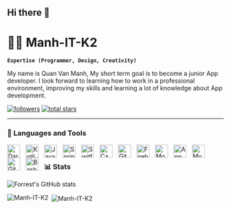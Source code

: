 ## Hi there 👋

# 🏄‍♂️ Manh-IT-K2

**`Expertise (Programmer, Design, Creativity)`**

My name is Quan Van Manh, My short term goal is to become a junior App developer. I look forward to learning how to work in a professional environment, improving my skills and learning a lot of knowledge about App development.

<p align="left">
      <a href="https://github.com/Manh-IT-K2?tab=followers">
         <img alt="followers" title="Follow me on Github" src="https://img.shields.io/github/followers/Manh-IT-K2?color=236ad3&labelColor=1155ba&style=for-the-badge&logo=person-add&label=Follow&logoColor=white"/></a>
      <a href="https://github.com/Manh-IT-K2?tab=repositories&sort=stargazers">
         <img alt="total stars" title="Total stars on GitHub" src="https://img.shields.io/github/stars/Manh-IT-K2?color=55960c&style=for-the-badge&labelColor=488207&logo=star"/></a>
</p>

---

### 🧰 Languages and Tools

<img align="left" alt="Dart" width="30px" style="padding-right:10px;" src="https://encrypted-tbn0.gstatic.com/images?q=tbn:ANd9GcQ58DYxWj7WBQUuApDSU-GRNUuD9u6e_v6Kuw&s" />
<img align="left" alt="Kotlin" width="30px" style="padding-right:10px;" src="https://seeklogo.com/images/K/kotlin-logo-6A9E0484CA-seeklogo.com.png" />
<img align="left" alt="Java" width="30px" style="padding-right:10px;" src="https://cdn.jsdelivr.net/gh/devicons/devicon/icons/java/java-original.svg"/>
<img align="left" alt="SpringBoot" width="30px" style="padding-right:10px;" src="https://cdn.jsdelivr.net/gh/devicons/devicon/icons/spring/spring-original.svg" />
<img align="left" alt="Switf" width="30px" style="padding-right:10px;" src="https://seeklogo.com/images/S/swift-logo-F41F53A22D-seeklogo.com.png" />
<img align="left" alt="C++" width="30px" style="padding-right:10px;" src="https://cdn.jsdelivr.net/gh/devicons/devicon/icons/cplusplus/cplusplus-line.svg" />

<img align="left" alt="Git" width="30px" style="padding-right:10px;" src="https://cdn.jsdelivr.net/gh/devicons/devicon/icons/git/git-original.svg" />
<img align="left" alt="Firebase" width="30px" style="padding-right:10px;" src="https://www.gstatic.com/mobilesdk/240501_mobilesdk/firebase_28dp.png" />
<img align="left" alt="MongoDB" width="30px" style="padding-right:10px;" src="https://asset.brandfetch.io/idYHMwWF60/idGhyEM0wZ.png" />
<img align="left" alt="AppWrite" width="30px" style="padding-right:10px;" src="https://encrypted-tbn0.gstatic.com/images?q=tbn:ANd9GcT7Oq-jWSvUgH5MJrnakgUKuXLr1DSkgfXmWg&s" />
<img align="left" alt="MySQL" width="30px" style="padding-right:10px;" src="https://cdn-icons-png.freepik.com/512/5968/5968363.png" />
<img align="left" alt="GitHub" width="30px" style="padding-right:10px;" src="https://cdn.jsdelivr.net/gh/devicons/devicon/icons/github/github-original.svg" />
<img align="left" alt="Bash" width="30px" style="padding-right:10px;" src="https://cdn.jsdelivr.net/gh/devicons/devicon/icons/bash/bash-original.svg" />

<br />


### 📊 Stats
![Forrest's GitHub stats](https://github-readme-stats.vercel.app/api?username=manh-it-k2&show_icons=true&theme=gruvbox)

<p><img align="left" src="https://github-readme-stats.vercel.app/api/top-langs?username=Manh-IT-K2&show_icons=true&locale=en&layout=compact" alt="Manh-IT-K2" /></p>

<p>&nbsp;<img align="center" src="https://github-readme-streak-stats.herokuapp.com/?user=Manh-IT-K2&" alt="Manh-IT-K2" /></p>

<!-- ![GitHub Streak](https://streak-stats.demolab.com?user=Manh-IT-K2&theme=gruvbox&border_radius=4.5) -->

#
